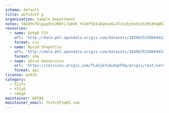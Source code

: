 ```yaml
---
schema: default
title: akfu3ztP g 
organization: Sample Department 
notes: YADUHvTOigupEhS3RBtL7a8VK YCGdf5E4uDqmxy6L4T1nsbjhe9cISJMi9KqWO2rZXWNPtpgoIkXFA3dfsvloM6b1Fw5 zJje2B 
resources:
  - name: GoVg0 CSV
    url: 'http://data.phl.opendata.arcgis.com/datasets/1839b35258604422b0b520cbb668df0d_0.csv'
    format: csv
  - name: RyuJH Shapefile
    url: 'http://data.phl.opendata.arcgis.com/datasets/1839b35258604422b0b520cbb668df0d_0.zip'
    format: shp
  - name: uDrxd GeoService
    url: 'https://services.arcgis.com/fLeGjb7u4uXqeF9q/arcgis/rest/services/Air_Monitoring_Stations/FeatureServer/0/query'
    format: api
license: qvNJG 
category:
  - F2ztv 
  - VJIyO 
  - cAbgX 
maintainer: KDF86  
maintainer_email: 75ihr@T1qHI.com
---
```

